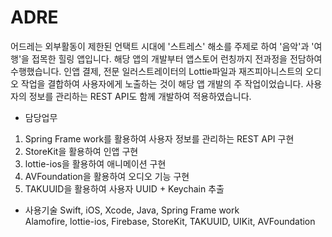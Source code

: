# ADRE

어드레는 외부활동이 제한된 언택트 시대에 '스트레스' 해소를 주제로 하여 '음악'과 '여행'을 접목한 힐링 앱입니다. 해당 앱의 개발부터 앱스토어 런칭까지 전과정을 전담하여 수행했습니다. 인앱 결제, 전문 일러스트레이터의 Lottie파일과 재즈피아니스트의 오디오 작업을 결합하여 사용자에게 노출하는 것이 해당 앱 개발의 주 작업이었습니다. 사용자의 정보를 관리하는 REST API도 함께 개발하여 적용하였습니다.

- 담당업무
1. Spring Frame work를 활용하여 사용자 정보를 관리하는 REST API 구현
2. StoreKit을 활용하여 인앱 구현
3. lottie-ios을 활용하여 애니메이션 구현
4. AVFoundation을 활용하여 오디오 기능 구현
5. TAKUUID을 활용하여 사용자 UUID + Keychain 추출

- 사용기술
Swift, iOS, Xcode, Java, Spring Frame work   
Alamofire, lottie-ios, Firebase, StoreKit, TAKUUID, UIKit, AVFoundation

